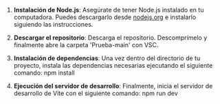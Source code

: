 1. **Instalación de Node.js**: Asegúrate de tener Node.js instalado en tu computadora. Puedes descargarlo desde [nodejs.org](https://nodejs.org/) e instalarlo siguiendo las instrucciones.
2. **Descargar el repositorio**: Descarga el repositorio. Descomprímelo y finalmente abre la carpeta 'Prueba-main' con VSC.

3. **Instalación de dependencias**: Una vez dentro del directorio de tu proyecto, instala las dependencias necesarias ejecutando el siguiente comando: npm install

4. **Ejecución del servidor de desarrollo**: Finalmente, inicia el servidor de desarrollo de Vite con el siguiente comando: npm run dev

